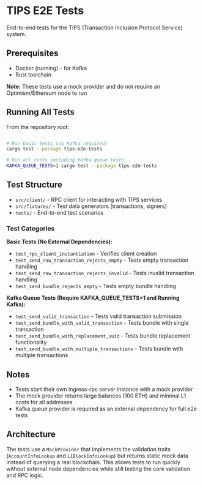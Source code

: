# TIPS E2E Tests

End-to-end tests for the TIPS (Transaction Inclusion Protocol Service) system.

## Prerequisites

- Docker (running) - for Kafka
- Rust toolchain

**Note:** These tests use a mock provider and do not require an Optimism/Ethereum node to run

## Running All Tests

From the repository root:

```bash

# Run basic tests (no Kafka required)
cargo test --package tips-e2e-tests

# Run all tests including Kafka queue tests
KAFKA_QUEUE_TESTS=1 cargo test --package tips-e2e-tests
```

## Test Structure

- `src/client/` - RPC client for interacting with TIPS services
- `src/fixtures/` - Test data generators (transactions, signers)
- `tests/` - End-to-end test scenarios

### Test Categories

**Basic Tests (No External Dependencies):**
- `test_rpc_client_instantiation` - Verifies client creation
- `test_send_raw_transaction_rejects_empty` - Tests empty transaction handling
- `test_send_raw_transaction_rejects_invalid` - Tests invalid transaction handling
- `test_send_bundle_rejects_empty` - Tests empty bundle handling

**Kafka Queue Tests (Require KAFKA_QUEUE_TESTS=1 and Running Kafka):**
- `test_send_valid_transaction` - Tests valid transaction submission
- `test_send_bundle_with_valid_transaction` - Tests bundle with single transaction
- `test_send_bundle_with_replacement_uuid` - Tests bundle replacement functionality
- `test_send_bundle_with_multiple_transactions` - Tests bundle with multiple transactions


## Notes

- Tests start their own ingress-rpc server instance with a mock provider
- The mock provider returns large balances (100 ETH) and minimal L1 costs for all addresses
- Kafka queue provider is required as an external dependency for full e2e tests

## Architecture

The tests use a `MockProvider` that implements the validation traits (`AccountInfoLookup` and `L1BlockInfoLookup`) but returns static mock data instead of querying a real blockchain. This allows tests to run quickly without external node dependencies while still testing the core validation and RPC logic.

